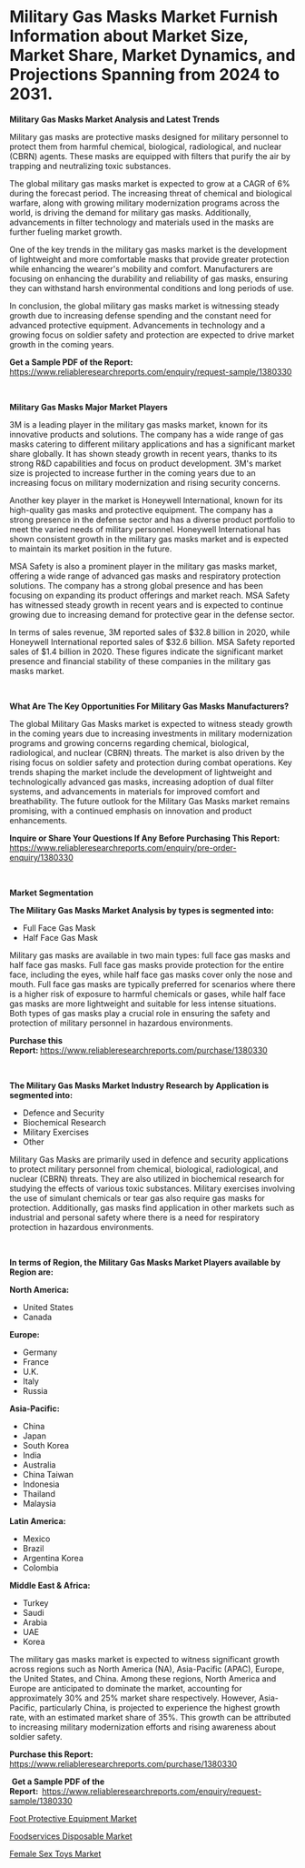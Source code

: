 <p><h1>Military Gas Masks Market Furnish Information about Market Size, Market Share, Market Dynamics, and Projections Spanning from 2024 to 2031.</h1></p><p><strong>Military Gas Masks Market Analysis and Latest Trends</strong></p>
<p><p>Military gas masks are protective masks designed for military personnel to protect them from harmful chemical, biological, radiological, and nuclear (CBRN) agents. These masks are equipped with filters that purify the air by trapping and neutralizing toxic substances.</p><p>The global military gas masks market is expected to grow at a CAGR of 6% during the forecast period. The increasing threat of chemical and biological warfare, along with growing military modernization programs across the world, is driving the demand for military gas masks. Additionally, advancements in filter technology and materials used in the masks are further fueling market growth.</p><p>One of the key trends in the military gas masks market is the development of lightweight and more comfortable masks that provide greater protection while enhancing the wearer's mobility and comfort. Manufacturers are focusing on enhancing the durability and reliability of gas masks, ensuring they can withstand harsh environmental conditions and long periods of use.</p><p>In conclusion, the global military gas masks market is witnessing steady growth due to increasing defense spending and the constant need for advanced protective equipment. Advancements in technology and a growing focus on soldier safety and protection are expected to drive market growth in the coming years.</p></p>
<p><strong>Get a Sample PDF of the Report:&nbsp;</strong> <a href="https://www.reliableresearchreports.com/enquiry/request-sample/1380330">https://www.reliableresearchreports.com/enquiry/request-sample/1380330</a></p>
<p>&nbsp;</p>
<p><strong>Military Gas Masks Major Market Players</strong></p>
<p><p>3M is a leading player in the military gas masks market, known for its innovative products and solutions. The company has a wide range of gas masks catering to different military applications and has a significant market share globally. It has shown steady growth in recent years, thanks to its strong R&D capabilities and focus on product development. 3M's market size is projected to increase further in the coming years due to an increasing focus on military modernization and rising security concerns.</p><p>Another key player in the market is Honeywell International, known for its high-quality gas masks and protective equipment. The company has a strong presence in the defense sector and has a diverse product portfolio to meet the varied needs of military personnel. Honeywell International has shown consistent growth in the military gas masks market and is expected to maintain its market position in the future.</p><p>MSA Safety is also a prominent player in the military gas masks market, offering a wide range of advanced gas masks and respiratory protection solutions. The company has a strong global presence and has been focusing on expanding its product offerings and market reach. MSA Safety has witnessed steady growth in recent years and is expected to continue growing due to increasing demand for protective gear in the defense sector.</p><p>In terms of sales revenue, 3M reported sales of $32.8 billion in 2020, while Honeywell International reported sales of $32.6 billion. MSA Safety reported sales of $1.4 billion in 2020. These figures indicate the significant market presence and financial stability of these companies in the military gas masks market.</p></p>
<p>&nbsp;</p>
<p><strong>What Are The Key Opportunities For Military Gas Masks Manufacturers?</strong></p>
<p><p>The global Military Gas Masks market is expected to witness steady growth in the coming years due to increasing investments in military modernization programs and growing concerns regarding chemical, biological, radiological, and nuclear (CBRN) threats. The market is also driven by the rising focus on soldier safety and protection during combat operations. Key trends shaping the market include the development of lightweight and technologically advanced gas masks, increasing adoption of dual filter systems, and advancements in materials for improved comfort and breathability. The future outlook for the Military Gas Masks market remains promising, with a continued emphasis on innovation and product enhancements.</p></p>
<p><strong>Inquire or Share Your Questions If Any Before Purchasing This Report:</strong> <a href="https://www.reliableresearchreports.com/enquiry/pre-order-enquiry/1380330">https://www.reliableresearchreports.com/enquiry/pre-order-enquiry/1380330</a></p>
<p>&nbsp;</p>
<p><strong>Market Segmentation</strong></p>
<p><strong>The Military Gas Masks Market Analysis by types is segmented into:</strong></p>
<p><ul><li>Full Face Gas Mask</li><li>Half Face Gas Mask</li></ul></p>
<p><p>Military gas masks are available in two main types: full face gas masks and half face gas masks. Full face gas masks provide protection for the entire face, including the eyes, while half face gas masks cover only the nose and mouth. Full face gas masks are typically preferred for scenarios where there is a higher risk of exposure to harmful chemicals or gases, while half face gas masks are more lightweight and suitable for less intense situations. Both types of gas masks play a crucial role in ensuring the safety and protection of military personnel in hazardous environments.</p></p>
<p><strong>Purchase this Report:&nbsp;</strong><a href="https://www.reliableresearchreports.com/purchase/1380330">https://www.reliableresearchreports.com/purchase/1380330</a></p>
<p>&nbsp;</p>
<p><strong>The Military Gas Masks Market Industry Research by Application is segmented into:</strong></p>
<p><ul><li>Defence and Security</li><li>Biochemical Research</li><li>Military Exercises</li><li>Other</li></ul></p>
<p><p>Military Gas Masks are primarily used in defence and security applications to protect military personnel from chemical, biological, radiological, and nuclear (CBRN) threats. They are also utilized in biochemical research for studying the effects of various toxic substances. Military exercises involving the use of simulant chemicals or tear gas also require gas masks for protection. Additionally, gas masks find application in other markets such as industrial and personal safety where there is a need for respiratory protection in hazardous environments.</p></p>
<p>&nbsp;</p>
<p><strong>In terms of Region, the Military Gas Masks Market Players available by Region are:</strong></p>
<p>
    <p> <strong> North America: </strong>
        <ul>
            <li>United States</li>
            <li>Canada</li>
        </ul>
        </p> 
    <p> <strong> Europe: </strong>
        <ul>
            <li>Germany</li>
            <li>France</li>
            <li>U.K.</li>
            <li>Italy</li>
            <li>Russia</li>
        </ul>
        </p> 
    <p> <strong> Asia-Pacific: </strong>
        <ul>
            <li>China</li>
            <li>Japan</li>
            <li>South Korea</li>
            <li>India</li>
            <li>Australia</li>
            <li>China Taiwan</li>
            <li>Indonesia</li>
            <li>Thailand</li>
            <li>Malaysia</li>
        </ul>
        </p> 
    <p> <strong> Latin America: </strong>
        <ul>
            <li>Mexico</li>
            <li>Brazil</li>
            <li>Argentina Korea</li>
            <li>Colombia</li>
        </ul>
        </p> 
    <p> <strong> Middle East & Africa: </strong>
        <ul>
            <li>Turkey</li>
            <li>Saudi</li>
            <li>Arabia</li>
            <li>UAE</li>
            <li>Korea</li>
        </ul>
    </p>
    </p>
<p><p>The military gas masks market is expected to witness significant growth across regions such as North America (NA), Asia-Pacific (APAC), Europe, the United States, and China. Among these regions, North America and Europe are anticipated to dominate the market, accounting for approximately 30% and 25% market share respectively. However, Asia-Pacific, particularly China, is projected to experience the highest growth rate, with an estimated market share of 35%. This growth can be attributed to increasing military modernization efforts and rising awareness about soldier safety.</p></p>
<p><strong>Purchase this Report: </strong><a href="https://www.reliableresearchreports.com/purchase/1380330">https://www.reliableresearchreports.com/purchase/1380330</a></p>
<p>&nbsp;<strong>Get a Sample PDF of the Report:&nbsp;&nbsp;</strong><a href="https://www.reliableresearchreports.com/enquiry/request-sample/1380330">https://www.reliableresearchreports.com/enquiry/request-sample/1380330</a></p>
<p><strong></strong></p>
<p><p><a href="https://github.com/redneck06/Market-Research-Report-List-2/blob/main/foot-protective-equipment-market.md">Foot Protective Equipment Market</a></p><p><a href="https://github.com/peachesmcdowel1/Market-Research-Report-List-1/blob/main/foodservices-disposable-market.md">Foodservices Disposable Market</a></p><p><a href="https://github.com/nicoletavirag/Market-Research-Report-List-2/blob/main/female-sex-toys-market.md">Female Sex Toys Market</a></p></p>